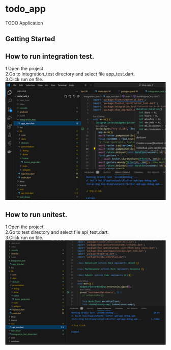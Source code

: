 # todo_app

TODO Application

## Getting Started

## How to run integration test.
1.Open the project.<br />
2.Go to integration_test directory and select file app_test.dart.<br />
3.Click run on file.<br />
![Image Alt text](/screen/test1.png)

## How to run unitest.
1.Open the project.<br />
2.Go to test directory and select file api_test.dart.<br />
3.Click run on file.<br />
![Image Alt text](/screen/test2.png)